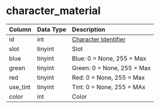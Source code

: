 # character\_material

| Column | Data Type | Description |
| :--- | :--- | :--- |
| id | int | [Character Identifier](character_data.md) |
| slot | tinyint | Slot |
| blue | tinyint | Blue: 0 = None, 255 = Max |
| green | tinyint | Green: 0 = None, 255 = Max |
| red | tinyint | Red: 0 = None, 255 = Max |
| use\_tint | tinyint | Tint: 0 = None, 255 = MAx |
| color | int | Color |


